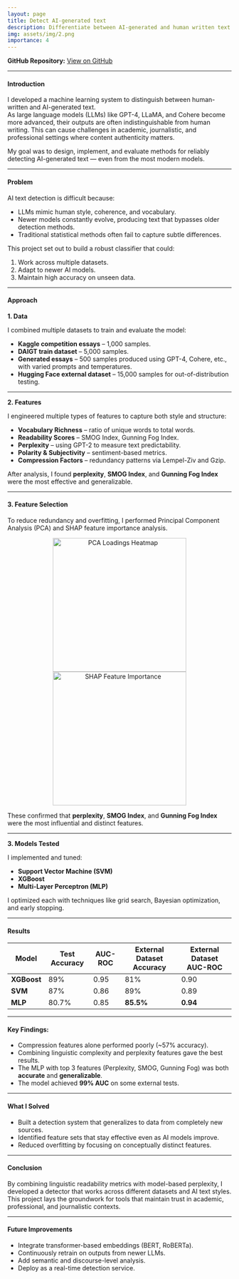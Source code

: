```yaml
---
layout: page
title: Detect AI-generated text
description: Differentiate between AI-generated and human written text in a document.
img: assets/img/2.png
importance: 4
---
```

**GitHub Repository:** [View on GitHub](https://github.com/itsAshna/Detect-text-generated-by-AI)

---

#### Introduction

I developed a machine learning system to distinguish between human-written and AI-generated text.  
As large language models (LLMs) like GPT-4, LLaMA, and Cohere become more advanced, their outputs are often indistinguishable from human writing. This can cause challenges in academic, journalistic, and professional settings where content authenticity matters.

My goal was to design, implement, and evaluate methods for reliably detecting AI-generated text — even from the most modern models.

---

#### Problem

AI text detection is difficult because:
- LLMs mimic human style, coherence, and vocabulary.
- Newer models constantly evolve, producing text that bypasses older detection methods.
- Traditional statistical methods often fail to capture subtle differences.

This project set out to build a robust classifier that could:
1. Work across multiple datasets.
2. Adapt to newer AI models.
3. Maintain high accuracy on unseen data.

---

#### Approach

**1. Data**

I combined multiple datasets to train and evaluate the model:
- **Kaggle competition essays** – 1,000 samples.  
- **DAIGT train dataset** – 5,000 samples.  
- **Generated essays** – 500 samples produced using GPT-4, Cohere, etc., with varied prompts and temperatures.  
- **Hugging Face external dataset** – 15,000 samples for out-of-distribution testing.

---

**2. Features**

I engineered multiple types of features to capture both style and structure:
- **Vocabulary Richness** – ratio of unique words to total words.  
- **Readability Scores** – SMOG Index, Gunning Fog Index.  
- **Perplexity** – using GPT-2 to measure text predictability.  
- **Polarity & Subjectivity** – sentiment-based metrics.  
- **Compression Factors** – redundancy patterns via Lempel-Ziv and Gzip.

After analysis, I found **perplexity**, **SMOG Index**, and **Gunning Fog Index** were the most effective and generalizable.

---
#### 3. Feature Selection

To reduce redundancy and overfitting, I performed Principal Component Analysis (PCA) and SHAP feature importance analysis.

<p align="center">
  <img src="{{ '/assets/img/6.png' | relative_url }}" alt="PCA Loadings Heatmap" width="300">
  <img src="{{ '/assets/img/7.png' | relative_url }}" alt="SHAP Feature Importance" width="300">
</p>



These confirmed that **perplexity**, **SMOG Index**, and **Gunning Fog Index** were the most influential and distinct features.

---

**3. Models Tested**

I implemented and tuned:
- **Support Vector Machine (SVM)**  
- **XGBoost**  
- **Multi-Layer Perceptron (MLP)**  

I optimized each with techniques like grid search, Bayesian optimization, and early stopping.

---

#### Results

| Model | Test Accuracy | AUC-ROC | External Dataset Accuracy | External Dataset AUC-ROC |
|-------|--------------|---------|---------------------------|---------------------------|
| **XGBoost** | 89% | 0.95 | 81% | 0.90 |
| **SVM** | 87% | 0.86 | 89% | 0.89 |
| **MLP** | 80.7% | 0.85 | **85.5%** | **0.94** |


---

#### Key Findings:

- Compression features alone performed poorly (~57% accuracy).  
- Combining linguistic complexity and perplexity features gave the best results.  
- The MLP with top 3 features (Perplexity, SMOG, Gunning Fog) was both **accurate** and **generalizable**.  
- The model achieved **99% AUC** on some external tests.

---

#### What I Solved

- Built a detection system that generalizes to data from completely new sources.  
- Identified feature sets that stay effective even as AI models improve.  
- Reduced overfitting by focusing on conceptually distinct features.  

---

#### Conclusion

By combining linguistic readability metrics with model-based perplexity, I developed a detector that works across different datasets and AI text styles.  
This project lays the groundwork for tools that maintain trust in academic, professional, and journalistic contexts.

---

#### Future Improvements

- Integrate transformer-based embeddings (BERT, RoBERTa).  
- Continuously retrain on outputs from newer LLMs.  
- Add semantic and discourse-level analysis.  
- Deploy as a real-time detection service.

